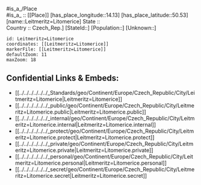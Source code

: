 ﻿---
location: [50.53,14.13] 
mapzoom: [7,12] 
mapmarker: city 
type: City
tags:
- geo/City


SpocWebEntityId: 31928
isDeleted: false
confidential: public

---
#is_a_/Place  
#is_a_ :: [[Place]] 
[has_place_longitude::14.13] 
[has_place_latitude::50.53] 
[name::Leitmeritz=Litomerice] 
State ::  
Country :: Czech_Rep.] 
[StateId::] 
[Population::] 
[Unknown::] 


```leaflet
id: Leitmeritz=Litomerice
coordinates: [[Leitmeritz=Litomerice]] 
markerFile: [[Leitmeritz=Litomerice]] 
defaultZoom: 11 
maxZoom: 18
```


## Confidential Links & Embeds: 
- [[../../../../../../_Standards/geo/Continent/Europe/Czech_Republic/City/Leitmeritz=Litomerice|Leitmeritz=Litomerice]] 
- [[../../../../../../_public/geo/Continent/Europe/Czech_Republic/City/Leitmeritz=Litomerice.public|Leitmeritz=Litomerice.public]] 
- [[../../../../../../_internal/geo/Continent/Europe/Czech_Republic/City/Leitmeritz=Litomerice.internal|Leitmeritz=Litomerice.internal]] 
- [[../../../../../../_protect/geo/Continent/Europe/Czech_Republic/City/Leitmeritz=Litomerice.protect|Leitmeritz=Litomerice.protect]] 
- [[../../../../../../_private/geo/Continent/Europe/Czech_Republic/City/Leitmeritz=Litomerice.private|Leitmeritz=Litomerice.private]] 
- [[../../../../../../_personal/geo/Continent/Europe/Czech_Republic/City/Leitmeritz=Litomerice.personal|Leitmeritz=Litomerice.personal]] 
- [[../../../../../../_secret/geo/Continent/Europe/Czech_Republic/City/Leitmeritz=Litomerice.secret|Leitmeritz=Litomerice.secret]] 

